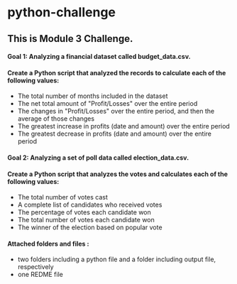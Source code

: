 # python-challenge

## This is Module 3 Challenge. 

#### Goal 1: Analyzing a financial dataset called budget_data.csv.
#### Create a Python script that analyzed the records to calculate each of the following values:

*   The total number of months included in the dataset
*   The net total amount of "Profit/Losses" over the entire period
*   The changes in "Profit/Losses" over the entire period, and then the average of those changes
*   The greatest increase in profits (date and amount) over the entire period
*   The greatest decrease in profits (date and amount) over the entire period

#### Goal 2: Analyzing a set of poll data called election_data.csv.
#### Create a Python script that analyzes the votes and calculates each of the following values:

*   The total number of votes cast
*   A complete list of candidates who received votes
*   The percentage of votes each candidate won
*   The total number of votes each candidate won
*   The winner of the election based on popular vote

#### Attached folders and files :
* two folders including a python file and a folder including output file, respectively
* one REDME file
